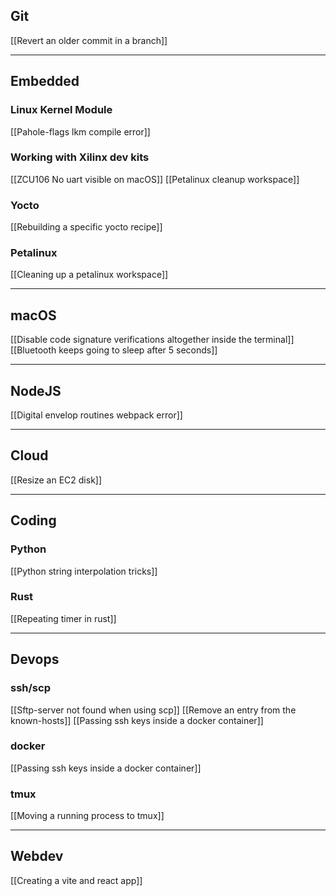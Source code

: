 ## Git
[[Revert an older commit in a branch]]

---
## Embedded

### Linux Kernel Module
[[Pahole-flags lkm compile error]]

### Working with Xilinx dev kits
[[ZCU106 No uart visible on macOS]]
[[Petalinux cleanup workspace]]

### Yocto
[[Rebuilding a specific yocto recipe]]

### Petalinux
[[Cleaning up a petalinux workspace]]

---
## macOS

[[Disable code signature verifications altogether inside the terminal]]
[[Bluetooth keeps going to sleep after 5 seconds]]

---
## NodeJS
[[Digital envelop routines webpack error]]

---
## Cloud
[[Resize an EC2 disk]]

---
## Coding

### Python
[[Python string interpolation tricks]]

### Rust
[[Repeating timer in rust]]

---
## Devops

### ssh/scp
[[Sftp-server not found when using scp]]
[[Remove an entry from the known-hosts]]
[[Passing ssh keys inside a docker container]]

### docker
[[Passing ssh keys inside a docker container]]

### tmux
[[Moving a running process to tmux]]

---
## Webdev
[[Creating a vite and react app]]
